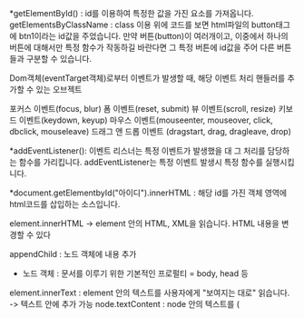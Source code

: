 \*getElementById() : id를 이용하여 특정한 값을 가진 요소를 가져옵니다.
getElementsByClassName : class 이용
위에 코드를 보면 html파일의 button태그에 btn1이라는 id값을 주었습니다. 만약 버튼(button)이 여러개이고, 이중에서 하나의 버튼에 대해서만 특정 함수가 작동하길 바란다면 그 특정 버튼에 id값을 주어 다른 버튼들과 구분할 수 있습니다.

Dom객체(eventTarget객체)로부터 이벤트가 발생할 때, 해당 이벤트 처리 핸들러를 추가할 수 있는 오브젝트

포커스 이벤트(focus, blur)
폼 이벤트(reset, submit)
뷰 이벤트(scroll, resize)
키보드 이벤트(keydown, keyup)
마우스 이벤트(mouseenter, mouseover, click, dbclick, mouseleave)
드래그 앤 드롭 이벤트 (dragstart, drag, dragleave, drop)

\*addEventListener(): 이벤트 리스너는 특정 이벤트가 발생했을 대 그 처리를 담당하는 함수를 가리킵니다. addEventListener는 특정 이벤트 발생시 특정 함수를 실행시킵니다.

\*document.getElementbyId("아이디").innerHTML : 해당 id를 가진 객체 영역에 html코드를 삽입하는 소스입니다.

element.innerHTML -> element 안의 HTML, XML을 읽습니다.
HTML 내용을 변경할 수 있다

appendChild : 노드 객체에 내용 추가

- 노드 객체 : 문서를 이루기 위한 기본적인 프로펄티 = body, head 등

element.innerText : element 안의 텍스트를 사용자에게 "보여지는 대로" 읽습니다. 
-> 텍스트 안에 추가 가능
node.textContent : node 안의 텍스트를 (<script>, <style>에 상관없이) 읽습니다.
-> 스타일 적용 안되고 추가

element.innerText = ''; --> 요소 안에 있던 모든 거 지울 수 있음

parentnode
previoussibiling
어쩌구...

함수에 e
